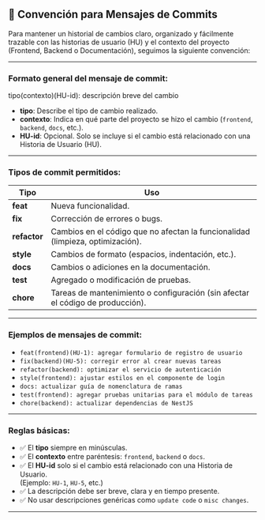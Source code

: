 ## 📌 Convención para Mensajes de Commits

Para mantener un historial de cambios claro, organizado y fácilmente trazable con las historias de usuario (HU) y el contexto del proyecto (Frontend, Backend o Documentación), seguimos la siguiente convención:

---

### Formato general del mensaje de commit:

tipo(contexto)(HU-id): descripción breve del cambio

- **tipo**: Describe el tipo de cambio realizado.
- **contexto**: Indica en qué parte del proyecto se hizo el cambio (`frontend`, `backend`, `docs`, etc.).
- **HU-id**: Opcional. Solo se incluye si el cambio está relacionado con una Historia de Usuario (HU).

---

### Tipos de commit permitidos:

| Tipo        | Uso                                                |
|-------------|----------------------------------------------------|
| **feat**    | Nueva funcionalidad.                               |
| **fix**     | Corrección de errores o bugs.                      |
| **refactor**| Cambios en el código que no afectan la funcionalidad (limpieza, optimización). |
| **style**   | Cambios de formato (espacios, indentación, etc.).  |
| **docs**    | Cambios o adiciones en la documentación.           |
| **test**    | Agregado o modificación de pruebas.                |
| **chore**   | Tareas de mantenimiento o configuración (sin afectar el código de producción). |

---

### Ejemplos de mensajes de commit:

- `feat(frontend)(HU-1): agregar formulario de registro de usuario`
- `fix(backend)(HU-5): corregir error al crear nuevas tareas`
- `refactor(backend): optimizar el servicio de autenticación`
- `style(frontend): ajustar estilos en el componente de login`
- `docs: actualizar guía de nomenclatura de ramas`
- `test(frontend): agregar pruebas unitarias para el módulo de tareas`
- `chore(backend): actualizar dependencias de NestJS`

---

### Reglas básicas:

- ✅ El **tipo** siempre en minúsculas.
- ✅ El **contexto** entre paréntesis: `frontend`, `backend` o `docs`.
- ✅ El **HU-id** solo si el cambio está relacionado con una Historia de Usuario.  
  (Ejemplo: `HU-1`, `HU-5`, etc.)
- ✅ La descripción debe ser breve, clara y en tiempo presente.
- ✅ No usar descripciones genéricas como `update code` o `misc changes`.

---
